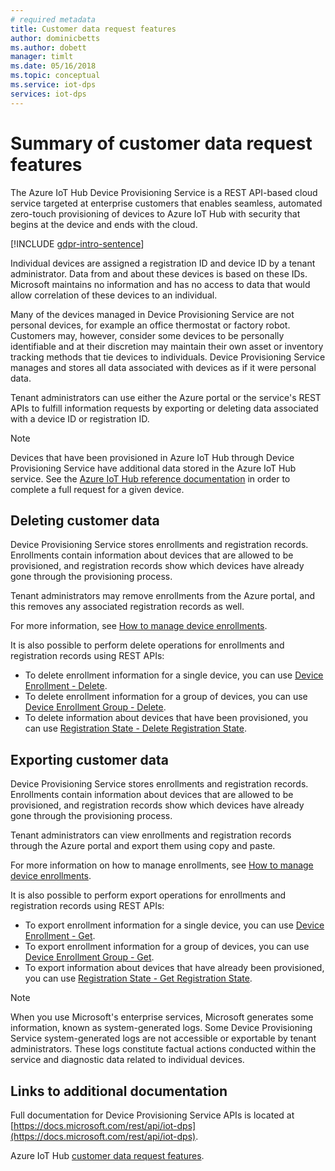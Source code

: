 ```yaml
---
# required metadata
title: Customer data request features​
author: dominicbetts
ms.author: dobett
manager: timlt
ms.date: 05/16/2018
ms.topic: conceptual
ms.service: iot-dps
services: iot-dps
---
```


# Summary of customer data request features​

The Azure IoT Hub Device Provisioning Service is a REST API-based cloud service targeted at enterprise customers that enables seamless, automated zero-touch provisioning of devices to Azure IoT Hub with security that begins at the device and ends with the cloud.

[!INCLUDE [gdpr-intro-sentence](../../includes/gdpr-intro-sentence.md)]

Individual devices are assigned a registration ID and device ID by a tenant administrator. Data from and about these devices is based on these IDs. Microsoft maintains no information and has no access to data that would allow correlation of these devices to an individual.

Many of the devices managed in Device Provisioning Service are not personal devices, for example an office thermostat or factory robot. Customers may, however, consider some devices to be personally identifiable and at their discretion may maintain their own asset or inventory tracking methods that tie devices to individuals. Device Provisioning Service manages and stores all data associated with devices as if it were personal data.

Tenant administrators can use either the Azure portal or the service's REST APIs to fulfill information requests by exporting or deleting data associated with a device ID or registration ID.

> [!NOTE]
> Devices that have been provisioned in Azure IoT Hub through Device Provisioning Service have additional data stored in the Azure IoT Hub service. See the [Azure IoT Hub reference documentation](../iot-hub/iot-hub-customer-data-requests.md) in order to complete a full request for a given device.

## Deleting customer data

Device Provisioning Service stores enrollments and registration records. Enrollments contain information about devices that are allowed to be provisioned, and registration records show which devices have already gone through the provisioning process.

Tenant administrators may remove enrollments from the Azure portal, and this removes any associated registration records as well.

For more information, see [How to manage device enrollments](how-to-manage-enrollments.md).

It is also possible to perform delete operations for enrollments and registration records using REST APIs:

* To delete enrollment information for a single device, you can use [Device Enrollment - Delete](/rest/api/iot-dps/deleteindividualenrollment/deleteindividualenrollment).
* To delete enrollment information for a group of devices, you can use [Device Enrollment Group - Delete](/rest/api/iot-dps/deleteenrollmentgroup/deleteenrollmentgroup).
* To delete information about devices that have been provisioned, you can use [Registration State - Delete Registration State](/rest/api/iot-dps/deletedeviceregistrationstate/deletedeviceregistrationstate).

## Exporting customer data

Device Provisioning Service stores enrollments and registration records. Enrollments contain information about devices that are allowed to be provisioned, and registration records show which devices have already gone through the provisioning process.

Tenant administrators can view enrollments and registration records through the Azure portal and export them using copy and paste.

For more information on how to manage enrollments, see [How to manage device enrollments](how-to-manage-enrollments.md).

It is also possible to perform export operations for enrollments and registration records using REST APIs:

* To export enrollment information for a single device, you can use [Device Enrollment - Get](/rest/api/iot-dps/getindividualenrollment/getindividualenrollment).
* To export enrollment information for a group of devices, you can use [Device Enrollment Group - Get](/rest/api/iot-dps/getenrollmentgroup/getenrollmentgroup).
* To export information about devices that have already been provisioned, you can use [Registration State - Get Registration State](/rest/api/iot-dps/getdeviceregistrationstate/getdeviceregistrationstate).

> [!NOTE]
> When you use Microsoft's enterprise services, Microsoft generates some information, known as system-generated logs. Some Device Provisioning Service system-generated logs are not accessible or exportable by tenant administrators. These logs constitute factual actions conducted within the service and diagnostic data related to individual devices.

## Links to additional documentation

Full documentation for Device Provisioning Service APIs is located at [https://docs.microsoft.com/rest/api/iot-dps](https://docs.microsoft.com/rest/api/iot-dps).

Azure IoT Hub [customer data request features](../iot-hub/iot-hub-customer-data-requests.md).